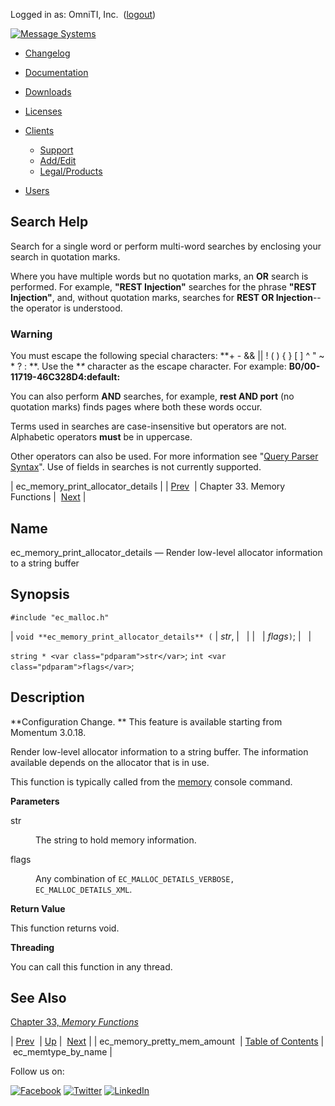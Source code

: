 Logged in as: OmniTI, Inc.  ([logout](https://support.messagesystems.com/logout.php))

[![Message Systems](https://support.messagesystems.com/images/ms-white205.png)](https://support.messagesystems.com/start.php) 

*   [Changelog](https://support.messagesystems.com/start.php?show=changelog)
*   [Documentation](https://support.messagesystems.com/docs/)
*   [Downloads](https://support.messagesystems.com/start.php)

*   [Licenses](https://support.messagesystems.com/license_summary.php)
*   <a href="">Clients</a>
    *   [Support](https://support.messagesystems.com/cs.php)
    *   [Add/Edit](https://support.messagesystems.com/edit_client.php)
    *   [Legal/Products](https://support.messagesystems.com/edit_products.php)
*   [Users](https://support.messagesystems.com/edit_customer.php)

## Search Help

Search for a single word or perform multi-word searches by enclosing your search in quotation marks.

Where you have multiple words but no quotation marks, an **OR** search is performed. For example, **"REST Injection"** searches for the phrase **"REST Injection"**, and, without quotation marks, searches for **REST OR Injection**--the operator is understood.

### Warning

You must escape the following special characters: **+ - && || ! ( ) { } [ ] ^ " ~ * ? : \**. Use the **\** character as the escape character. For example: **B0/00-11719-46C328D4\:default\:**

You can also perform **AND** searches, for example, **rest AND port** (no quotation marks) finds pages where both these words occur.

Terms used in searches are case-insensitive but operators are not. Alphabetic operators **must** be in uppercase.

Other operators can also be used. For more information see "[Query Parser Syntax](https://lucene.apache.org/core/old_versioned_docs/versions/3_0_0/queryparsersyntax.html)". Use of fields in searches is not currently supported.

| ec_memory_print_allocator_details |
| [Prev](apis.ec_memory_pretty_mem_amount.php)  | Chapter 33. Memory Functions |  [Next](apis.ec_memtype_by_name.php) |

<a name="apis.ec_memory_print_allocator_details"></a>
## Name

ec_memory_print_allocator_details — Render low-level allocator information to a string buffer

## Synopsis

`#include "ec_malloc.h"`

| `void **ec_memory_print_allocator_details** (` | <var class="pdparam">str</var>, |   |
|   | <var class="pdparam">flags</var>`)`; |   |

`string * <var class="pdparam">str</var>`;
`int <var class="pdparam">flags</var>`;<a name="idp27333088"></a>
## Description

**Configuration Change. ** This feature is available starting from Momentum 3.0.18.

Render low-level allocator information to a string buffer. The information available depends on the allocator that is in use.

This function is typically called from the [memory](https://support.messagesystems.com/docs/web-ref/console_commands.memory.php) console command.

**Parameters**

<dl class="variablelist">

<dt>str</dt>

<dd>

The string to hold memory information.

</dd>

<dt>flags</dt>

<dd>

Any combination of `EC_MALLOC_DETAILS_VERBOSE, EC_MALLOC_DETAILS_XML`.

</dd>

</dl>

**Return Value**

This function returns void.

**Threading**

You can call this function in any thread.

<a name="idp27344432"></a>
## See Also

[Chapter 33, *Memory Functions*](memory.php "Chapter 33. Memory Functions") 

| [Prev](apis.ec_memory_pretty_mem_amount.php)  | [Up](memory.php) |  [Next](apis.ec_memtype_by_name.php) |
| ec_memory_pretty_mem_amount  | [Table of Contents](index.php) |  ec_memtype_by_name |

Follow us on:

[![Facebook](https://support.messagesystems.com/images/icon-facebook.png)](http://www.facebook.com/messagesystems) [![Twitter](https://support.messagesystems.com/images/icon-twitter.png)](http://twitter.com/#!/MessageSystems) [![LinkedIn](https://support.messagesystems.com/images/icon-linkedin.png)](http://www.linkedin.com/company/message-systems)